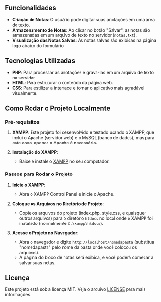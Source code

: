 
## Funcionalidades

- **Criação de Notas**: O usuário pode digitar suas anotações em uma área de texto.
- **Armazenamento de Notas**: Ao clicar no botão "Salvar", as notas são armazenadas em um arquivo de texto no servidor (`notas.txt`).
- **Visualização das Notas Salvas**: As notas salvas são exibidas na página logo abaixo do formulário.

## Tecnologias Utilizadas

- **PHP**: Para processar as anotações e gravá-las em um arquivo de texto no servidor.
- **HTML**: Para estruturar o conteúdo da página web.
- **CSS**: Para estilizar a interface e tornar o aplicativo mais agradável visualmente.

## Como Rodar o Projeto Localmente

### Pré-requisitos

1. **XAMPP**: Este projeto foi desenvolvido e testado usando o XAMPP, que inclui o Apache (servidor web) e o MySQL (banco de dados), mas para este caso, apenas o Apache é necessário.
   
2. **Instalação do XAMPP**:
   - Baixe e instale o [XAMPP](https://www.apachefriends.org/index.html) no seu computador.
   
### Passos para Rodar o Projeto

1. **Inicie o XAMPP**:
   - Abra o XAMPP Control Panel e inicie o Apache.
   
2. **Coloque os Arquivos no Diretório de Projeto**:
   - Copie os arquivos do projeto (index.php, style.css, e quaisquer outros arquivos) para o diretório `htdocs` no local onde o XAMPP foi instalado (normalmente `C:\xampp\htdocs`).

3. **Acesse o Projeto no Navegador**:
   - Abra o navegador e digite `http://localhost/nomedapasta` (substitua "nomedapasta" pelo nome da pasta onde você colocou os arquivos).
   - A página do bloco de notas será exibida, e você poderá começar a salvar suas notas.

## Licença

Este projeto está sob a licença MIT. Veja o arquivo [LICENSE](LICENSE) para mais informações.
